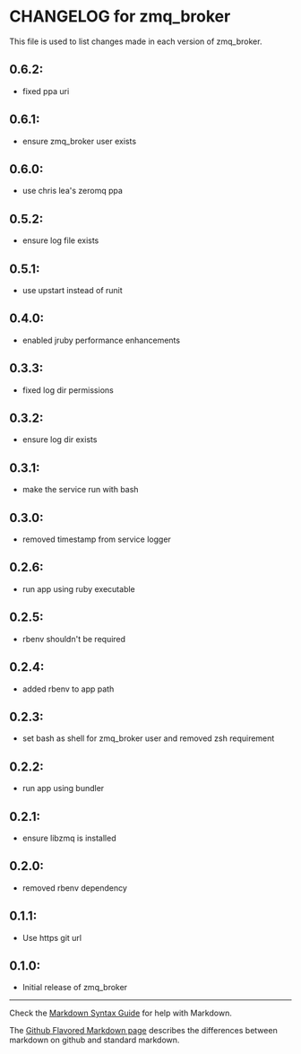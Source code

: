 # CHANGELOG for zmq_broker

This file is used to list changes made in each version of zmq_broker.

## 0.6.2:

* fixed ppa uri

## 0.6.1:

* ensure zmq_broker user exists

## 0.6.0:

* use chris lea's zeromq ppa

## 0.5.2:

* ensure log file exists

## 0.5.1:

* use upstart instead of runit

## 0.4.0:

* enabled jruby performance enhancements

## 0.3.3:

* fixed log dir permissions

## 0.3.2:

* ensure log dir exists

## 0.3.1:

* make the service run with bash

## 0.3.0:

* removed timestamp from service logger

## 0.2.6:

* run app using ruby executable

## 0.2.5:

* rbenv shouldn't be required

## 0.2.4:

* added rbenv to app path

## 0.2.3:

* set bash as shell for zmq_broker user and removed zsh requirement

## 0.2.2:

* run app using bundler

## 0.2.1:

* ensure libzmq is installed

## 0.2.0:

* removed rbenv dependency

## 0.1.1:

* Use https git url

## 0.1.0:

* Initial release of zmq_broker

- - -
Check the [Markdown Syntax Guide](http://daringfireball.net/projects/markdown/syntax) for help with Markdown.

The [Github Flavored Markdown page](http://github.github.com/github-flavored-markdown/) describes the differences between markdown on github and standard markdown.
